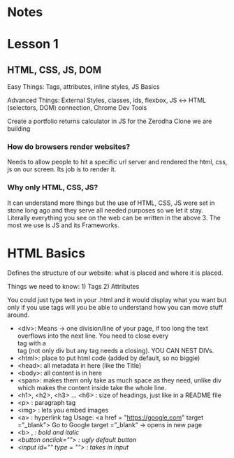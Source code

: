 # Notes
# Lesson 1

## HTML, CSS, JS, DOM

Easy Things:
Tags, attributes, inline styles, JS Basics

Advanced Things:
External Styles, classes, ids, flexbox, JS ↔ HTML (selectors, DOM) connection, Chrome Dev Tools

Create a portfolio returns calculator in JS for the Zerodha Clone we are building

### How do browsers render websites?

Needs to allow people to hit a specific url server and rendered the html, css, js on our screen.
Its job is to render it.

### Why only HTML, CSS, JS?

It can understand more things but the use of HTML, CSS, JS were set in stone long ago and they serve all needed purposes so we let it stay. Literally everything you see on the web can be written in the above 3.
The most we use is JS and its Frameworks.

# HTML Basics

Defines the structure of our website: what is placed and where it is placed.

Things we need to know: 1) Tags 2) Attributes

You could just type text in your .html and it would display what you want but only if you use tags will you be able to understand how you can move stuff around.

- \<div>: Means → one division/line of your page, if too long the text overflows into the next line.
You need to close every <div> tag with a </div> tag (not only div but any tag needs a closing).
YOU CAN NEST DIVs.
- \<html>: place to put html code (added by default, so no biggie)
- \<head>: all metadata in here (like the Title)
- \<body>: all content is in here
- \<span>: makes them only take as much space as they need, unlike div which makes the content inside take the whole line.
- \<h1>, \<h2>, \<h3> … \<h6> : size of headings, just like in a README file
- \<p> : paragraph tag
- \<img> : lets you embed images
- \<a> : hyperlink tag 
Usage: \<a href = "https://google.com" target ="_blank"> Go to Google</a>
target =”_blank” → opens in new page
- \<b> , <i> : bold and italic
- \<button onclick=""> : ugly default button
- \<input id="" type = ""> : takes in input
